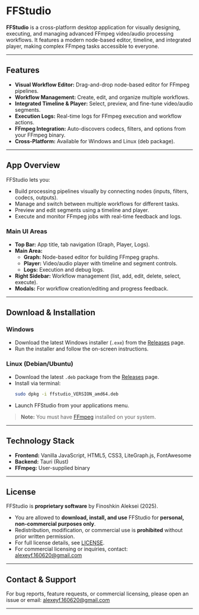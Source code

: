 # FFStudio

**FFStudio** is a cross-platform desktop application for visually designing, executing, and managing advanced FFmpeg video/audio processing workflows. It features a modern node-based editor, timeline, and integrated player, making complex FFmpeg tasks accessible to everyone.

---

## Features

- **Visual Workflow Editor:** Drag-and-drop node-based editor for FFmpeg pipelines.
- **Workflow Management:** Create, edit, and organize multiple workflows.
- **Integrated Timeline & Player:** Select, preview, and fine-tune video/audio segments.
- **Execution Logs:** Real-time logs for FFmpeg execution and workflow actions.
- **FFmpeg Integration:** Auto-discovers codecs, filters, and options from your FFmpeg binary.
- **Cross-Platform:** Available for Windows and Linux (deb package).

---

## App Overview

FFStudio lets you:
- Build processing pipelines visually by connecting nodes (inputs, filters, codecs, outputs).
- Manage and switch between multiple workflows for different tasks.
- Preview and edit segments using a timeline and player.
- Execute and monitor FFmpeg jobs with real-time feedback and logs.

### Main UI Areas
- **Top Bar:** App title, tab navigation (Graph, Player, Logs).
- **Main Area:**
  - **Graph:** Node-based editor for building FFmpeg graphs.
  - **Player:** Video/audio player with timeline and segment controls.
  - **Logs:** Execution and debug logs.
- **Right Sidebar:** Workflow management (list, add, edit, delete, select, execute).
- **Modals:** For workflow creation/editing and progress feedback.

---

## Download & Installation

### Windows
- Download the latest Windows installer (`.exe`) from the [Releases](https://github.com/Draver93/ff-studio/releases) page.
- Run the installer and follow the on-screen instructions.

### Linux (Debian/Ubuntu)
- Download the latest `.deb` package from the [Releases](https://github.com/Draver93/ff-studio/releases) page.
- Install via terminal:
  ```sh
  sudo dpkg -i ffstudio_VERSION_amd64.deb
  ```
- Launch FFStudio from your applications menu.

> **Note:** You must have [FFmpeg](https://ffmpeg.org/) installed on your system.

---

## Technology Stack
- **Frontend:** Vanilla JavaScript, HTML5, CSS3, LiteGraph.js, FontAwesome
- **Backend:** Tauri (Rust)
- **FFmpeg:** User-supplied binary

---

## License

FFStudio is **proprietary software** by Finoshkin Aleksei (2025).

- You are allowed to **download, install, and use** FFStudio for **personal, non-commercial purposes only**.
- Redistribution, modification, or commercial use is **prohibited** without prior written permission.
- For full license details, see [LICENSE](./LICENSE).
- For commercial licensing or inquiries, contact: alexeyf.160620@gmail.com

---

## Contact & Support

For bug reports, feature requests, or commercial licensing, please open an issue or email: alexeyf.160620@gmail.com

---
